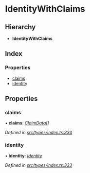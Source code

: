 # IdentityWithClaims

## Hierarchy

* **IdentityWithClaims**

## Index

### Properties

* [claims](identitywithclaims.md#claims)
* [identity](identitywithclaims.md#identity)

## Properties

### claims

• **claims**: [_ClaimData_](claimdata.md)_\[\]_

_Defined in_ [_src/types/index.ts:334_](https://github.com/PolymathNetwork/polymesh-sdk/blob/959efb76/src/types/index.ts#L334)

### identity

• **identity**: [_Identity_](../classes/identity.md)

_Defined in_ [_src/types/index.ts:333_](https://github.com/PolymathNetwork/polymesh-sdk/blob/959efb76/src/types/index.ts#L333)

